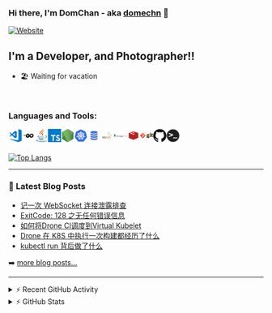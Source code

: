 ### Hi there, I'm DomChan - aka [domechn][website] 👋

[![Website](https://img.shields.io/website?label=domc.me&style=for-the-badge&url=https%3A%2F%2Fblog.domc.me)](https://blog.domc.me)


## I'm a Developer, and Photographer!!

- 🏖 Waiting for vacation

<br />

### Languages and Tools:

<img align="left" alt="Visual Studio Code" width="26px" src="https://raw.githubusercontent.com/github/explore/80688e429a7d4ef2fca1e82350fe8e3517d3494d/topics/visual-studio-code/visual-studio-code.png" />
<img align="left" alt="Go" width="26px" src="https://raw.githubusercontent.com/github/explore/80688e429a7d4ef2fca1e82350fe8e3517d3494d/topics/go/go.png" />
<img align="left" alt="Java" width="26px" src="https://raw.githubusercontent.com/github/explore/80688e429a7d4ef2fca1e82350fe8e3517d3494d/topics/java/java.png" />
<img align="left" alt="TypeScript" width="26px" src="https://raw.githubusercontent.com/github/explore/80688e429a7d4ef2fca1e82350fe8e3517d3494d/topics/typescript/typescript.png" />
<img align="left" alt="Node.js" width="26px" src="https://raw.githubusercontent.com/github/explore/80688e429a7d4ef2fca1e82350fe8e3517d3494d/topics/nodejs/nodejs.png" />
<img align="left" alt="Kubernetes" width="26px" src="https://raw.githubusercontent.com/github/explore/80688e429a7d4ef2fca1e82350fe8e3517d3494d/topics/kubernetes/kubernetes.png" />
<img align="left" alt="SQL" width="26px" src="https://raw.githubusercontent.com/github/explore/80688e429a7d4ef2fca1e82350fe8e3517d3494d/topics/sql/sql.png" />
<img align="left" alt="MySQL" width="26px" src="https://raw.githubusercontent.com/github/explore/80688e429a7d4ef2fca1e82350fe8e3517d3494d/topics/mysql/mysql.png" />
<img align="left" alt="MongoDB" width="26px" src="https://raw.githubusercontent.com/github/explore/80688e429a7d4ef2fca1e82350fe8e3517d3494d/topics/mongodb/mongodb.png" />
<img align="left" alt="Redis" width="26px" src="https://raw.githubusercontent.com/github/explore/80688e429a7d4ef2fca1e82350fe8e3517d3494d/topics/redis/redis.png" />
<img align="left" alt="Git" width="26px" src="https://raw.githubusercontent.com/github/explore/80688e429a7d4ef2fca1e82350fe8e3517d3494d/topics/git/git.png" />
<img align="left" alt="GitHub" width="26px" src="https://raw.githubusercontent.com/github/explore/78df643247d429f6cc873026c0622819ad797942/topics/github/github.png" />
<img align="left" alt="Terminal" width="26px" src="https://raw.githubusercontent.com/github/explore/80688e429a7d4ef2fca1e82350fe8e3517d3494d/topics/terminal/terminal.png" />

<br />
<br />

[![Top Langs](https://github-readme-stats.vercel.app/api/top-langs/?username=domechn&hide=html&layout=compact)](https://github.com/anuraghazra/github-readme-stats)

---

### 📕 Latest Blog Posts

<!-- BLOG-POST-LIST:START -->
- [记一次 WebSocket 连接泄露排查](https://blog.domc.me/2019/12/29/websocket-leak/)
- [ExitCode: 128 之无任何错误信息](https://blog.domc.me/2019/11/21/exit-code-128/)
- [如何将Drone CI调度到Virtual Kubelet](https://blog.domc.me/2019/11/18/drone-virtual-kublet/)
- [Drone 在 K8S 中执行一次构建都经历了什么](https://blog.domc.me/2019/10/22/drone-in-k8s/)
- [kubectl run 背后做了什么](https://blog.domc.me/2019/08/29/kubectl-run/)
<!-- BLOG-POST-LIST:END -->

➡️ [more blog posts...](https://blog.domc.me)

---

<details>
    <summary> ⚡️ Recent GitHub Activity </summary>

<!--START_SECTION:activity-->
1. 🗣 Commented on [#2720](https://github.com/SeldonIO/seldon-core/issues/2720) in [SeldonIO/seldon-core](https://github.com/SeldonIO/seldon-core)
2. 🗣 Commented on [#2720](https://github.com/SeldonIO/seldon-core/issues/2720) in [SeldonIO/seldon-core](https://github.com/SeldonIO/seldon-core)
3. ❗️ Opened issue [#2720](https://github.com/SeldonIO/seldon-core/issues/2720) in [SeldonIO/seldon-core](https://github.com/SeldonIO/seldon-core)
4. 🗣 Commented on [#80](https://github.com/JunzhouLiu/BILIBILI-HELPER/issues/80) in [JunzhouLiu/BILIBILI-HELPER](https://github.com/JunzhouLiu/BILIBILI-HELPER)
5. 🗣 Commented on [#80](https://github.com/JunzhouLiu/BILIBILI-HELPER/issues/80) in [JunzhouLiu/BILIBILI-HELPER](https://github.com/JunzhouLiu/BILIBILI-HELPER)
<!--END_SECTION:activity-->
</details>

<details>
    <summary> ⚡️ GitHub Stats </summary>

<img align="left" alt="domechn's GitHub Stats" src="https://github-readme-stats.vercel.app/api?username=domechn&show_icons=true&hide_border=true" />

</details>

[website]: https://blog.domc.me
